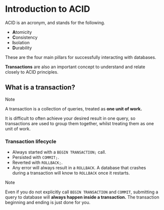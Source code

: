 # Introduction to ACID

ACID is an acronym, and stands for the following.

- **A**tomicity
- **C**onsistency
- **I**solation
- **D**urability

These are the four main pillars for successfully interacting with databases.

**Transactions** are also an important concept to understand and relate closely to ACID principles.

## What is a transaction?

> [!NOTE]
> A transaction is a collection of queries, treated as **one unit of work.**

It is difficult to often achieve your desired result in one query, so transactions are used to group them together, whilst treating them as one unit of work.

### Transaction lifecycle

* Always started with a `BEGIN TRANSACTION;` call.
* Persisted with `COMMIT;`.
* Reverted with `ROLLBACK;`.
* Any error will always result in a `ROLLBACK`. A database that crashes during a transaction will know to `ROLLBACK` once it restarts.

> [!NOTE]
> Even if you do not explicitly call `BEGIN TRANSACTION` and `COMMIT`, submitting a query to database will **always happen inside a transaction.** The transaction beginning and ending is just done for you.


